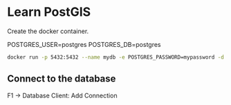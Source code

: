 # Learn PostGIS

Create the docker container.

POSTGRES_USER=postgres
POSTGRES_DB=postgres

```bash
docker run -p 5432:5432 --name mydb -e POSTGRES_PASSWORD=mypassword -d postgis/postgis
```

## Connect to the database

F1 -> Database Client: Add Connection
